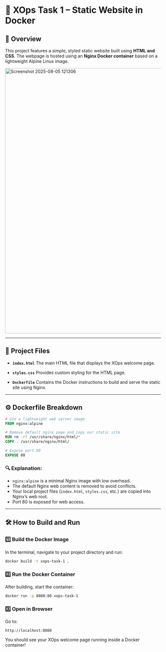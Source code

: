 # 🚀 XOps Task 1 – Static Website in Docker

## 📄 Overview

This project features a simple, styled static website built using **HTML and CSS**. The webpage is hosted using an **Nginx Docker container** based on a lightweight Alpine Linux image.

<img width="1829" height="858" alt="Screenshot 2025-08-05 121306" src="https://github.com/user-attachments/assets/be398e09-5606-412a-9d5d-1a5ca2f6fbc2" />

---

## 📁 Project Files

* **`index.html`**
  The main HTML file that displays the XOps welcome page.

* **`styles.css`**
  Provides custom styling for the HTML page.

* **`Dockerfile`**
  Contains the Docker instructions to build and serve the static site using Nginx.

---

## ⚙️ Dockerfile Breakdown

```dockerfile
# Use a lightweight web server image
FROM nginx:alpine

# Remove default nginx page and copy our static site
RUN rm -rf /usr/share/nginx/html/*
COPY . /usr/share/nginx/html/ 

# Expose port 80
EXPOSE 80
```

### 🔍 Explanation:

* `nginx:alpine` is a minimal Nginx image with low overhead.
* The default Nginx web content is removed to avoid conflicts.
* Your local project files (`index.html`, `styles.css`, etc.) are copied into Nginx’s web root.
* Port 80 is exposed for web access.

---

## 🛠️ How to Build and Run

### 1️⃣ Build the Docker Image

In the terminal, navigate to your project directory and run:

```bash
docker build -t xops-task-1 .
```

### 2️⃣ Run the Docker Container

After building, start the container:

```bash
docker run -p 8080:80 xops-task-1
```

### 3️⃣ Open in Browser

Go to:

```
http://localhost:8080
```

You should see your XOps welcome page running inside a Docker container!

